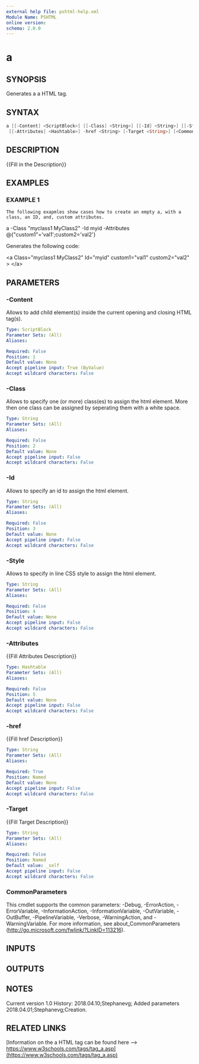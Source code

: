 ```yaml
---
external help file: pshtml-help.xml
Module Name: PSHTML
online version:
schema: 2.0.0
---
```


# a

## SYNOPSIS
Generates a a HTML tag.

## SYNTAX

``` powershell
a [[-Content] <ScriptBlock>] [[-Class] <String>] [[-Id] <String>] [[-Style] <String>]
 [[-Attributes] <Hashtable>] -href <String> [-Target <String>] [<CommonParameters>]
```

## DESCRIPTION
{{Fill in the Description}}

## EXAMPLES

### EXAMPLE 1
```
The following exapmles show cases how to create an empty a, with a class, an ID, and, custom attributes.
```

a -Class "myclass1 MyClass2" -Id myid -Attributes @{"custom1"='val1';custom2='val2'}

Generates the following code:

\<a Class="myclass1 MyClass2" Id="myid" custom1="val1" custom2="val2"  \>
\</a\>

## PARAMETERS

### -Content
Allows to add child element(s) inside the current opening and closing HTML tag(s).

```yaml
Type: ScriptBlock
Parameter Sets: (All)
Aliases:

Required: False
Position: 1
Default value: None
Accept pipeline input: True (ByValue)
Accept wildcard characters: False
```

### -Class
Allows to specify one (or more) class(es) to assign the html element.
More then one class can be assigned by seperating them with a white space.

```yaml
Type: String
Parameter Sets: (All)
Aliases:

Required: False
Position: 2
Default value: None
Accept pipeline input: False
Accept wildcard characters: False
```

### -Id
Allows to specify an id to assign the html element.

```yaml
Type: String
Parameter Sets: (All)
Aliases:

Required: False
Position: 3
Default value: None
Accept pipeline input: False
Accept wildcard characters: False
```

### -Style
Allows to specify in line CSS style to assign the html element.

```yaml
Type: String
Parameter Sets: (All)
Aliases:

Required: False
Position: 4
Default value: None
Accept pipeline input: False
Accept wildcard characters: False
```

### -Attributes
{{Fill Attributes Description}}

```yaml
Type: Hashtable
Parameter Sets: (All)
Aliases:

Required: False
Position: 5
Default value: None
Accept pipeline input: False
Accept wildcard characters: False
```

### -href
{{Fill href Description}}

```yaml
Type: String
Parameter Sets: (All)
Aliases:

Required: True
Position: Named
Default value: None
Accept pipeline input: False
Accept wildcard characters: False
```

### -Target
{{Fill Target Description}}

```yaml
Type: String
Parameter Sets: (All)
Aliases:

Required: False
Position: Named
Default value: _self
Accept pipeline input: False
Accept wildcard characters: False
```

### CommonParameters
This cmdlet supports the common parameters: -Debug, -ErrorAction, -ErrorVariable, -InformationAction, -InformationVariable, -OutVariable, -OutBuffer, -PipelineVariable, -Verbose, -WarningAction, and -WarningVariable.
For more information, see about_CommonParameters (http://go.microsoft.com/fwlink/?LinkID=113216).

## INPUTS

## OUTPUTS

## NOTES
Current version 1.0
History:
    2018.04.10;Stephanevg; Added parameters
    2018.04.01;Stephanevg;Creation.

## RELATED LINKS

[Information on the a HTML tag can be found here --> https://www.w3schools.com/tags/tag_a.asp](https://www.w3schools.com/tags/tag_a.asp)
